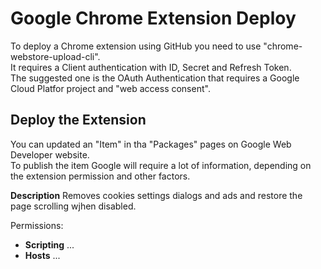 # Google Chrome Extension Deploy

To deploy a Chrome extension using GitHub you need to use "chrome-webstore-upload-cli".   
It requires a Client authentication with ID, Secret and Refresh Token.  
The suggested one is the OAuth Authentication that requires a Google Cloud Platfor project and "web access consent".  



## Deploy the Extension

You can updated an "Item" in tha "Packages" pages on Google Web Developer website.  
To publish the item Google will require a lot of information, depending on the extension permission and other factors.  
  
**Description**
Removes cookies settings dialogs and ads and restore the page scrolling wjhen disabled.  


Permissions:
- **Scripting**
  ...
- **Hosts**
  ...
